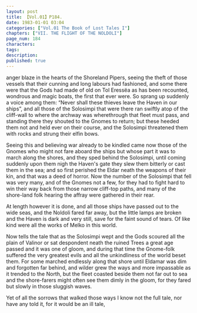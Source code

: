 ```yaml
---
layout: post
title: 【Vol.01】P184.
date: 1983-01-01 03:04
categories: ["Vol.01 The Book of Lost Tales I"]
chapters: ["VII. THE FLIGHT OF THE NOLDOLI"]
page_num: 184
characters: 
tags: 
description: 
published: true
---
```


<p style="text-indent: 0;">
anger blaze in the hearts of the Shoreland Pipers, seeing the theft of those vessels that their cunning and long labours had fashioned, and some there were that the Gods had made of old on Tol Eressëa as has been recounted, wondrous and magic boats, the first that ever were. So sprang up suddenly a voice among them: “Never shall these thieves leave the Haven in our ships”, and all those of the Solosimpi that were there ran swiftly atop of the cliff-wall to where the archway was wherethrough that fleet must pass, and standing there they shouted to the Gnomes to return; but these heeded them not and held ever on their course, and the Solosimpi threatened them with rocks and strung their elfin bows.
</p>

Seeing this and believing war already to be kindled came now those of the Gnomes who might not fare aboard the ships but whose part it was to march along the shores, and they sped behind the Solosimpi, until coming suddenly upon them nigh the Haven's gate they slew them bitterly or cast them in the sea; and so first perished the Eldar neath the weapons of their kin, and that was a deed of horror. Now the number of the Solosimpi that fell was very many, and of the Gnomes not a few, for they had to fight hard to win their way back from those narrow cliff-top paths, and many of the shore-land folk hearing the affray were gathered in their rear.

At length however it is done, and all those ships have passed out to the wide seas, and the Noldoli fared far away, but the little lamps are broken and the Haven is dark and very still, save for the faint sound of tears. Of like kind were all the works of Melko in this world.

Now tells the tale that as the Solosimpi wept and the Gods scoured all the plain of Valinor or sat despondent neath the ruined Trees a great age passed and it was one of gloom, and during that time the Gnome-folk suffered the very greatest evils and all the unkindliness of the world beset them. For some marched endlessly along that shore until Eldamar was dim and forgotten far behind, and wilder grew the ways and more impassable as it trended to the North, but the fleet coasted beside them not far out to sea and the shore-farers might often see them dimly in the gloom, for they fared but slowly in those sluggish waves.

Yet of all the sorrows that walked those ways I know not the full tale, nor have any told it, for it would be an ill tale,

